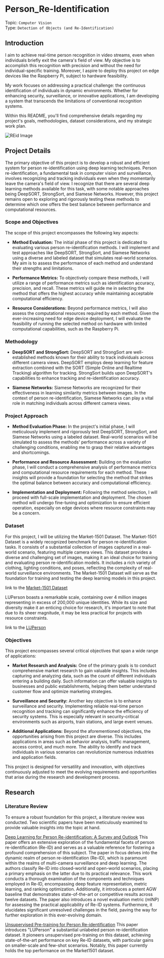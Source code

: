 # Person_Re-Identification

Topic: `Computer Vision` 
<br>
Type: `Detection of Objects (and Re-Identification)`

## Introduction

I aim to achieve real-time person recognition in video streams, even when individuals briefly exit the camera's field of view. My objective is to accomplish this recognition with precision and without the need for individual-specific training. Moreover, I aspire to deploy this project on edge devices like the Raspberry Pi, subject to hardware feasibility.

My work focuses on addressing a practical challenge: the continuous identification of individuals in dynamic environments. Whether for enhancing security, surveillance, or innovative applications, I am developing a system that transcends the limitations of conventional recognition systems.

Within this README, you'll find comprehensive details regarding my project's goals, methodologies, dataset considerations, and my strategic work plan.

![REid Image](https://optisolprod.wpenginepowered.com/wp-content/uploads/2022/05/0_grjfwnzEhXkjZ8lD.gif)

## Project Details

The primary objective of this project is to develop a robust and efficient system for person re-identification using deep learning techniques. Person re-identification, a fundamental task in computer vision and surveillance, involves recognizing and tracking individuals even when they momentarily leave the camera's field of view. I recognize that there are several deep learning methods available for this task, with some notable approaches being DeepSORT, StrongSort, and Siamese Networks. However, this project remains open to exploring and rigorously testing these methods to determine which one offers the best balance between performance and computational resources.

### Scope and Objectives

The scope of this project encompasses the following key aspects:

+ **Method Evaluation:** The initial phase of this project is dedicated to evaluating various person re-identification methods. I will implement and test approaches like DeepSORT, StrongSort, and Siamese Networks using a diverse and labeled dataset that simulates real-world scenarios. My aim is to assess the performance of each method and understand their strengths and limitations.

+ **Performance Metrics:** To objectively compare these methods, I will utilize a range of performance metrics such as identification accuracy, precision, and recall. These metrics will guide me in selecting the method that offers the highest accuracy while maintaining acceptable computational efficiency.

+ **Resource Considerations:** Beyond performance metrics, I will also assess the computational resources required by each method. Given the ever-increasing need for edge device deployment, I will evaluate the feasibility of running the selected method on hardware with limited computational capabilities, such as the Raspberry Pi.

### Methodology

+ **DeepSORT and StrongSort:** DeepSORT and StrongSort are well-established methods known for their ability to track individuals across different camera views. DeepSORT employs deep learning for feature extraction combined with the SORT (Simple Online and Realtime Tracking) algorithm for tracking. StrongSort builds upon DeepSORT's capabilities to enhance tracking and re-identification accuracy.

+ **Siamese Networks:** Siamese Networks are recognized for their effectiveness in learning similarity metrics between images. In the context of person re-identification, Siamese Networks can play a vital role in matching individuals across different camera views.

### Project Approach

+ **Method Evaluation Phase:** In the project's initial phase, I will meticulously implement and rigorously test DeepSORT, StrongSort, and Siamese Networks using a labeled dataset. Real-world scenarios will be simulated to assess the methods' performance across a variety of challenging conditions, enabling me to grasp their relative advantages and shortcomings.

+ **Performance and Resource Assessment:** Building on the evaluation phase, I will conduct a comprehensive analysis of performance metrics and computational resource requirements for each method. These insights will provide a foundation for selecting the method that strikes the optimal balance between accuracy and computational efficiency.

+ **Implementation and Deployment:** Following the method selection, I will proceed with full-scale implementation and deployment. The chosen method will undergo fine-tuning and optimization to ensure efficient operation, especially on edge devices where resource constraints may be a concern.

### Dataset 

For this project, I will be utilizing the Market-1501 Dataset. The Market-1501 Dataset is a widely recognized benchmark for person re-identification tasks. It consists of a substantial collection of images captured in a real-world scenario, featuring multiple camera views. This dataset provides a diverse and challenging set of images, making it an ideal choice for training and evaluating person re-identification models. It includes a rich variety of clothing, lighting conditions, and poses, reflecting the complexity of real-world surveillance environments. The Market-1501 Dataset will serve as the foundation for training and testing the deep learning models in this project.

link to the [Market-1501 Dataset](https://zheng-lab.cecs.anu.edu.au/Project/project_reid.html)

LUPerson boasts a remarkable scale, containing over 4 million images representing in excess of 200,000 unique identities. While its size and diversity make it an enticing choice for research, it's important to note that due to its sheer magnitude, it may be less practical for projects with resource constraints. 

link to the [LUPerson](https://github.com/DengpanFu/LUPerson)

### Objectives

This project encompasses several critical objectives that span a wide range of applications:

+ **Market Research and Analysis:** One of the primary goals is to conduct comprehensive market research to gain valuable insights. This includes capturing and analyzing data, such as the count of different individuals entering a building daily. Such information can offer valuable insights to businesses and public establishments, helping them better understand customer flow and optimize marketing strategies.

+ **Surveillance and Security:** Another key objective is to enhance surveillance and security. Implementing reliable real-time person recognition and tracking can significantly enhance the efficiency of security systems. This is especially relevant in security-critical environments such as airports, train stations, and large event venues.

+ **Additional Applications:** Beyond the aforementioned objectives, the opportunities arising from this project are diverse. This includes applications in areas such as behavior analysis, traffic management, access control, and much more. The ability to identify and track individuals in various scenarios can revolutionize numerous industries and application fields.

This project is designed for versatility and innovation, with objectives continuously adjusted to meet the evolving requirements and opportunities that arise during the research and development process.

## Research

### Literature Review

To ensure a robust foundation for this project, a literature review was conducted. Two scientific papers have been meticulously examined to provide valuable insights into the topic at hand.

[Deep Learning for Person Re-identification: A Survey and Outlook](https://arxiv.org/abs/2001.04193)
This paper offers an extensive exploration of the fundamental facets of person re-identification (Re-ID) and serves as a valuable reference for fostering a profound comprehension of this subject. The paper in focus delves into the dynamic realm of person re-identification (Re-ID), which is paramount within the realms of multi-camera surveillance and deep learning. The authors classify Re-ID into closed-world and open-world scenarios, placing a primary emphasis on the latter due to its practical relevance. This work conducts a thorough examination of the components and techniques employed in Re-ID, encompassing deep feature representation, metric learning, and ranking optimization. Additionally, it introduces a potent AGW baseline that demonstrates state-of-the-art or competitive results across twelve datasets. The paper also introduces a novel evaluation metric (mINP) for assessing the practical applicability of Re-ID systems. Furthermore, it elucidates significant unresolved challenges in the field, paving the way for further exploration in this ever-evolving domain.

[Unsupervised Pre-training for Person Re-identification](https://arxiv.org/abs/2012.03753v2)
This paper introduces "LUPerson" a substantial unlabeled person re-identification dataset. It pioneers unsupervised pre-training on this dataset, achieving state-of-the-art performance on key Re-ID datasets, with particular gains on smaller-scale and few-shot scenarios. Notably, this paper currently holds the top performance on the Market1501 dataset.

